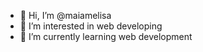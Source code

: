 - 👋 Hi, I’m @maiamelisa
- 👀 I’m interested in web developing
- 🌱 I’m currently learning web development
